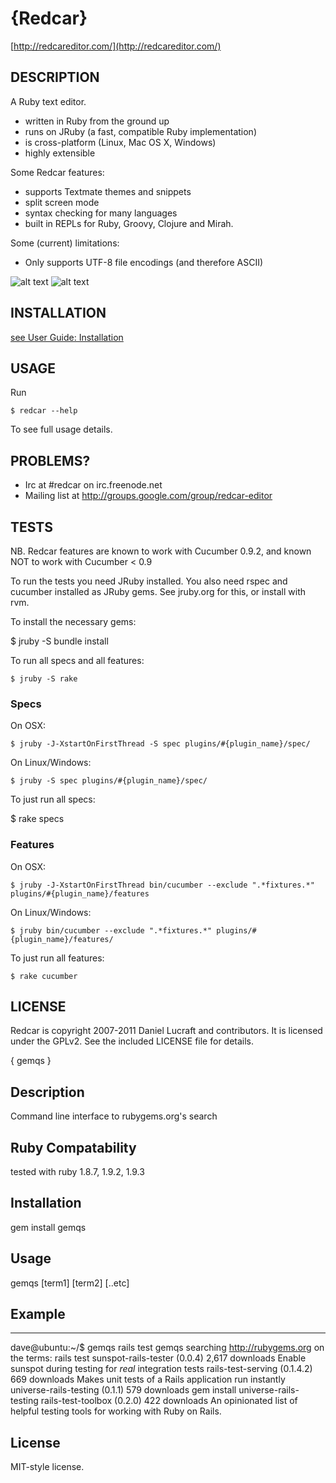 {Redcar}
========

[http://redcareditor.com/](http://redcareditor.com/)

## DESCRIPTION

A Ruby text editor.

 * written in Ruby from the ground up
 * runs on JRuby (a fast, compatible Ruby implementation)
 * is cross-platform (Linux, Mac OS X, Windows)
 * highly extensible

Some Redcar features:

 * supports Textmate themes and snippets
 * split screen mode
 * syntax checking for many languages
 * built in REPLs for Ruby, Groovy, Clojure and Mirah.

Some (current) limitations:

 * Only supports UTF-8 file encodings (and therefore ASCII)

![alt text](http://redcareditor.com/images/redcar-4-thumb.png "Title")
![alt text](http://redcareditor.com/images/redcar-1-thumb.png "Title")

## INSTALLATION

[see User Guide: Installation](https://github.com/redcar/redcar/wiki/Installation)

## USAGE

Run 

    $ redcar --help

To see full usage details.

## PROBLEMS?

* Irc at #redcar on irc.freenode.net
* Mailing list at http://groups.google.com/group/redcar-editor

## TESTS

NB. Redcar features are known to work with Cucumber 0.9.2, and known NOT to work with Cucumber < 0.9

To run the tests you need JRuby installed. You also need rspec and cucumber installed as JRuby gems. See jruby.org for this, or install with rvm.

To install the necessary gems:

$ jruby -S bundle install

To run all specs and all features:

    $ jruby -S rake

### Specs

On OSX:

    $ jruby -J-XstartOnFirstThread -S spec plugins/#{plugin_name}/spec/

On Linux/Windows:

    $ jruby -S spec plugins/#{plugin_name}/spec/

To just run all specs:

   $ rake specs  

### Features

On OSX:

    $ jruby -J-XstartOnFirstThread bin/cucumber --exclude ".*fixtures.*" plugins/#{plugin_name}/features

On Linux/Windows:

    $ jruby bin/cucumber --exclude ".*fixtures.*" plugins/#{plugin_name}/features/

To just run all features:

    $ rake cucumber

## LICENSE

Redcar is copyright 2007-2011 Daniel Lucraft and contributors.
It is licensed under the GPLv2. See the included LICENSE file for details.


{ gemqs }

## Description
  Command line interface to rubygems.org's search
 
## Ruby Compatability
  tested with ruby 1.8.7, 1.9.2, 1.9.3

## Installation

 gem install gemqs

## Usage

 gemqs [term1] [term2] [..etc]

## Example 
---  
  dave@ubuntu:~/$ gemqs rails test
  gemqs   searching http://rubygems.org on the terms: rails test
    sunspot-rails-tester (0.0.4)                  2,617 downloads     Enable sunspot during testing for *real* integration tests
    rails-test-serving (0.1.4.2)                    669 downloads     Makes unit tests of a Rails application run instantly
    universe-rails-testing (0.1.1)                  579 downloads     gem install universe-rails-testing
    rails-test-toolbox (0.2.0)                      422 downloads     An opinionated list of helpful testing tools for working with Ruby on Rails.

## License 

  MIT-style license. 
  
